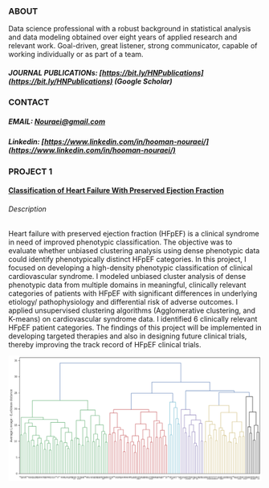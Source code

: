 ### ABOUT 
Data science professional with a robust background in statistical analysis and data modeling obtained over eight years of applied research and relevant work. Goal-driven, great listener, strong communicator, capable of working individually or as part of a team.

##### JOURNAL PUBLICATIONs: [https://bit.ly/HNPublications](https://bit.ly/HNPublications) (Google Scholar)

### CONTACT 
##### EMAIL: [Nouraei@gmail.com](nouraei@gmail.com)                        
##### Linkedin: [https://www.linkedin.com/in/hooman-nouraei/](https://www.linkedin.com/in/hooman-nouraei/)

### PROJECT 1
#### [Classification of Heart Failure With Preserved Ejection Fraction](https://github.com/hnouraei/Projects)

###### Description
Heart failure with preserved ejection fraction (HFpEF) is a
clinical syndrome in need of improved phenotypic classification. The
objective was to evaluate whether unbiased clustering analysis using
dense phenotypic data could identify phenotypically distinct HFpEF
categories.
In this project, I focused on developing a high-density phenotypic
classification of clinical cardiovascular syndrome. I modeled unbiased
cluster analysis of dense phenotypic data from multiple domains in
meaningful, clinically relevant categories of patients with HFpEF with
significant differences in underlying etiology/ pathophysiology and
differential risk of adverse outcomes. I applied unsupervised clustering algorithms (Agglomerative clustering, and K-means) 
on cardiovascular syndrome data. I identified 6 clinically relevant HFpEF patient categories. The findings of this project will 
be implemented in developing targeted therapies and also in designing future clinical trials, thereby improving
the track record of HFpEF clinical trials. 

![Image](/images/AverageLinkage.png)
